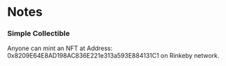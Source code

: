 # Notes

### Simple Collectible
Anyone can mint an NFT at Address: 0x8209E64E8AD198AC836E221e313a593E884131C1 on Rinkeby network.
